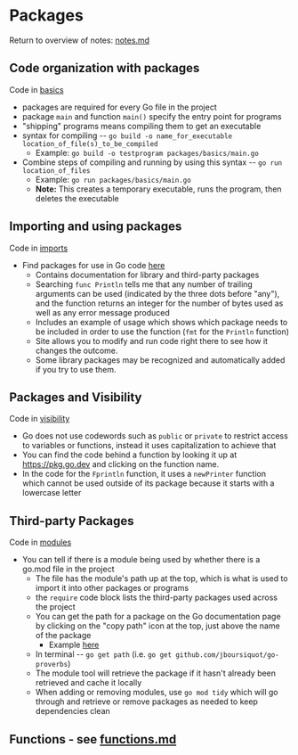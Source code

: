 # Packages
Return to overview of notes: [notes.md](../notes.md)

## Code organization with packages
Code in [basics](basics/main.go)

- packages are required for every Go file in the project
- package `main` and function `main()` specify the entry point for programs
- "shipping" programs means compiling them to get an executable
- syntax for compiling -- `go build -o name_for_executable location_of_file(s)_to_be_compiled`
  - Example: `go build -o testprogram packages/basics/main.go`
- Combine steps of compiling and running by using this syntax -- `go run location_of_files`
  - Example: `go run packages/basics/main.go`
  - **Note:** This creates a temporary executable, runs the program, then deletes the executable

## Importing and using packages
Code in [imports](imports/begin/main.go)

- Find packages for use in Go code [here](https://pkg.go.dev)
  - Contains documentation for library and third-party packages
  - Searching `func Println` tells me that any number of trailing arguments can be used (indicated by the three dots before "any"), and the function returns an integer for the number of bytes used as well as any error message produced
  - Includes an example of usage which shows which package needs to be included in order to use the function (`fmt` for the `Println` function)
  - Site allows you to modify and run code right there to see how it changes the outcome.
  - Some library packages may be recognized and automatically added if you try to use them. 

## Packages and Visibility
Code in [visibility](visibility/main.go)

- Go does not use codewords such as `public` or `private` to restrict access to variables or functions, instead it uses capitalization to achieve that
- You can find the code behind a function by looking it up at https://pkg.go.dev and clicking on the function name. 
- In the code for the `Fprintln` function, it uses a `newPrinter` function which cannot be used outside of its package because it starts with a lowercase letter

## Third-party Packages
Code in [modules](modules/main.go)

- You can tell if there is a module being used by whether there is a go.mod file in the project
  - The file has the module's path up at the top, which is what is used to import it into other packages or programs
  - the `require` code block lists the third-party packages used across the project
  - You can get the path for a package on the Go documentation page by clicking on the "copy path" icon at the top, just above the name of the package
    - Example [here](/packages/Third-party%20package%20for%20Go.png)
  - In terminal -- `go get path` (i.e. `go get github.com/jboursiquot/go-proverbs`)
  - The module tool will retrieve the package if it hasn't already been retrieved and cache it locally
  - When adding or removing modules, use `go mod tidy` which will go through and retrieve or remove packages as needed to keep dependencies clean

## Functions - see [functions.md](../functions/functions.md)
